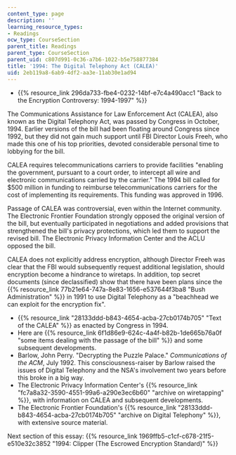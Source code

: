 ```yaml
---
content_type: page
description: ''
learning_resource_types:
- Readings
ocw_type: CourseSection
parent_title: Readings
parent_type: CourseSection
parent_uid: c807d991-0c36-a7b6-1022-b5e758877384
title: '1994: The Digital Telephony Act (CALEA)'
uid: 2eb119a8-6ab9-4df2-aa3e-11ab30e1ad94
---
```


*   {{% resource_link 296da733-fbe4-0232-14bf-e7c4a490acc1 "Back to the Encryption Controversy: 1994-1997" %}}

The Communications Assistance for Law Enforcement Act (CALEA), also known as the Digital Telephony Act, was passed by Congress in October, 1994. Earlier versions of the bill had been floating around Congress since 1992, but they did not gain much support until FBI Director Louis Freeh, who made this one of his top priorities, devoted considerable personal time to lobbying for the bill.

CALEA requires telecommunications carriers to provide facilities "enabling the government, pursuant to a court order, to intercept all wire and electronic communications carried by the carrier." The 1994 bill called for $500 million in funding to reimburse telecommunications carriers for the cost of implementing its requirements. This funding was approved in 1996.

Passage of CALEA was controversial, even within the Internet community. The Electronic Frontier Foundation strongly opposed the original version of the bill, but eventually participated in negotiations and added provisions that strengthened the bill's privacy protections, which led them to support the revised bill. The Electronic Privacy Information Center and the ACLU opposed the bill.

CALEA does not explicitly address encryption, although Director Freeh was clear that the FBI would subsequently request additional legislation, should encryption become a hindrance to wiretaps. In addition, top secret documents (since declassified) show that there have been plans since the {{% resource_link 77b21e64-747a-8e83-1656-e537644f3ba8 "Bush Administration" %}} in 1991 to use Digital Telephony as a "beachhead we can exploit for the encryption fix".

*   {{% resource_link "28133ddd-b843-4654-acba-27cb0174b705" "Text of the CALEA" %}} as enacted by Congress in 1994.
*   Here are {{% resource_link 6f1d86e9-624c-4a4f-b82b-1de665b76a0f "some items dealing with the passage of the bill" %}} and some subsequent developments.
*   Barlow, John Perry. "Decrypting the Puzzle Palace." _Communications of the ACM_, July 1992. This consciousness-raiser by Barlow raised the issues of Digital Telephony and the NSA's involvement two years before this broke in a big way.
*   The Electronic Privacy Information Center's {{% resource_link "fc7a8a32-3590-4551-99a6-a290e3ec6b60" "archive on wiretapping" %}}, with information on CALEA and subsequent developments.
*   The Electronic Frontier Foundation's {{% resource_link "28133ddd-b843-4654-acba-27cb0174b705" "archive on Digital Telephony" %}}, with extensive source material.

Next section of this essay: {{% resource_link 1969ffb5-c1cf-c678-21f5-e510e32c3852 "1994: Clipper (The Escrowed Encryption Standard)" %}}